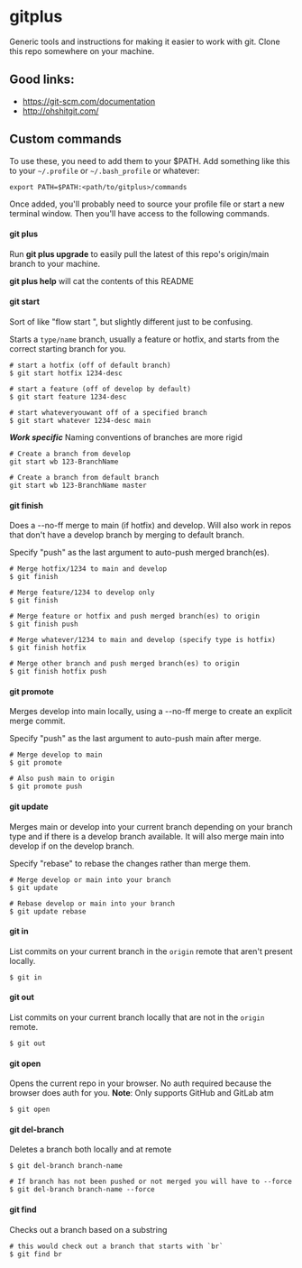 # gitplus

Generic tools and instructions for making it easier to work with git. Clone this repo somewhere on your machine.

## Good links:

* https://git-scm.com/documentation
* http://ohshitgit.com/

## Custom commands

To use these, you need to add them to your $PATH. Add something like this to your `~/.profile` or `~/.bash_profile` or whatever:

```
export PATH=$PATH:<path/to/gitplus>/commands
```

Once added, you'll probably need to source your profile file or start a new terminal window. Then you'll have access to the following commands.

#### git plus

Run **git plus upgrade** to easily pull the latest of this repo's origin/main branch to your machine.

**git plus help** will cat the contents of this README

#### git start

Sort of like "flow <type> start <name>", but slightly different just to be confusing.

Starts a `type/name` branch, usually a feature or hotfix, and starts from the correct starting branch for you.

```shell
# start a hotfix (off of default branch)
$ git start hotfix 1234-desc

# start a feature (off of develop by default)
$ git start feature 1234-desc

# start whateveryouwant off of a specified branch
$ git start whatever 1234-desc main
```

***Work specific***
Naming conventions of branches are more rigid
```shell
# Create a branch from develop
git start wb 123-BranchName

# Create a branch from default branch
git start wb 123-BranchName master
```

#### git finish

Does a --no-ff merge to main (if hotfix) and develop. Will also work in repos that don't have a develop
branch by merging to default branch.

Specify "push" as the last argument to auto-push merged branch(es).

```shell
# Merge hotfix/1234 to main and develop
$ git finish

# Merge feature/1234 to develop only
$ git finish

# Merge feature or hotfix and push merged branch(es) to origin
$ git finish push

# Merge whatever/1234 to main and develop (specify type is hotfix)
$ git finish hotfix

# Merge other branch and push merged branch(es) to origin
$ git finish hotfix push
```

#### git promote

Merges develop into main locally, using a --no-ff merge to create an explicit merge commit.

Specify "push" as the last argument to auto-push main after merge.

```shell
# Merge develop to main
$ git promote

# Also push main to origin
$ git promote push
```

#### git update

Merges main or develop into your current branch depending on your branch type and if there is a develop branch available.  It will also merge main into develop if on the develop branch.

Specify "rebase" to rebase the changes rather than merge them.

```shell
# Merge develop or main into your branch
$ git update

# Rebase develop or main into your branch
$ git update rebase
```

#### git in

List commits on your current branch in the `origin` remote that aren't present locally.

```shell
$ git in
```

#### git out

List commits on your current branch locally that are not in the `origin` remote.

```shell
$ git out
```

#### git open

Opens the current repo in your browser. No auth required because the browser does auth for you.
**Note**: Only supports GitHub and GitLab atm

```shell
$ git open
```

#### git del-branch
Deletes a branch both locally and at remote

```shell
$ git del-branch branch-name

# If branch has not been pushed or not merged you will have to --force
$ git del-branch branch-name --force
```

#### git find
Checks out a branch based on a substring

```shell
# this would check out a branch that starts with `br`
$ git find br
```

